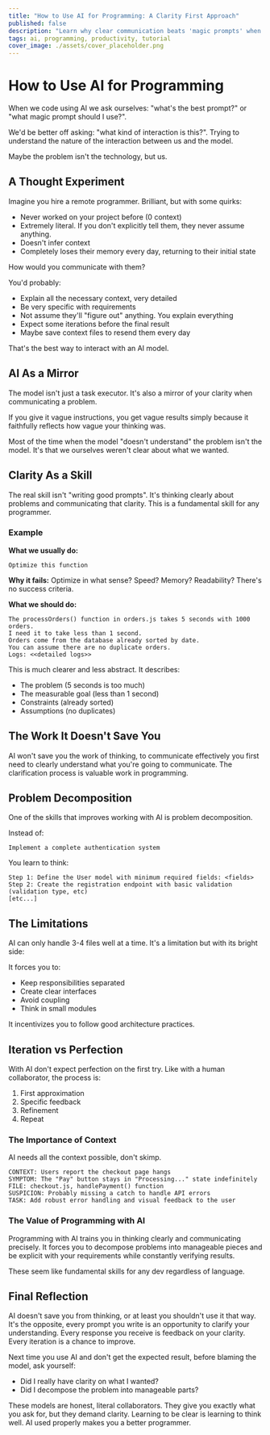 ```yaml
---
title: "How to Use AI for Programming: A Clarity First Approach"
published: false
description: "Learn why clear communication beats 'magic prompts' when coding with AI. Discover how treating AI as a literal collaborator improves your programming skills."
tags: ai, programming, productivity, tutorial
cover_image: ./assets/cover_placeholder.png
---
```


# How to Use AI for Programming

When we code using AI we ask ourselves: "what's the best prompt?" or "what magic prompt should I use?".

We'd be better off asking: "what kind of interaction is this?". Trying to understand the nature of the interaction between us and the model.

Maybe the problem isn't the technology, but us.

## A Thought Experiment

Imagine you hire a remote programmer. Brilliant, but with some quirks:

- Never worked on your project before (0 context)
- Extremely literal. If you don't explicitly tell them, they never assume anything.
- Doesn't infer context
- Completely loses their memory every day, returning to their initial state

How would you communicate with them?

You'd probably:

- Explain all the necessary context, very detailed
- Be very specific with requirements
- Not assume they'll "figure out" anything. You explain everything
- Expect some iterations before the final result
- Maybe save context files to resend them every day

That's the best way to interact with an AI model.

## AI As a Mirror

The model isn't just a task executor. It's also a mirror of your clarity when communicating a problem.

If you give it vague instructions, you get vague results simply because it faithfully reflects how vague your thinking was.

Most of the time when the model "doesn't understand" the problem isn't the model. It's that we ourselves weren't clear about what we wanted.

## Clarity As a Skill

The real skill isn't "writing good prompts". It's thinking clearly about problems and communicating that clarity. This is a fundamental skill for any programmer.

### Example

**What we usually do:**

```
Optimize this function
```

**Why it fails:** Optimize in what sense? Speed? Memory? Readability? There's no success criteria.

**What we should do:**

```
The processOrders() function in orders.js takes 5 seconds with 1000 orders.
I need it to take less than 1 second.
Orders come from the database already sorted by date.
You can assume there are no duplicate orders.
Logs: <<detailed logs>>
```

This is much clearer and less abstract. It describes:

- The problem (5 seconds is too much)
- The measurable goal (less than 1 second)
- Constraints (already sorted)
- Assumptions (no duplicates)

## The Work It Doesn't Save You

AI won't save you the work of thinking, to communicate effectively you first need to clearly understand what you're going to communicate. The clarification process is valuable work in programming.

## Problem Decomposition

One of the skills that improves working with AI is problem decomposition.

Instead of:

```
Implement a complete authentication system
```

You learn to think:

```
Step 1: Define the User model with minimum required fields: <fields>
Step 2: Create the registration endpoint with basic validation (validation type, etc)
[etc...]
```

## The Limitations

AI can only handle 3-4 files well at a time. It's a limitation but with its bright side:

It forces you to:

- Keep responsibilities separated
- Create clear interfaces
- Avoid coupling
- Think in small modules

It incentivizes you to follow good architecture practices.

## Iteration vs Perfection

With AI don't expect perfection on the first try. Like with a human collaborator, the process is:

1. First approximation
2. Specific feedback
3. Refinement
4. Repeat

### The Importance of Context

AI needs all the context possible, don't skimp.

```
CONTEXT: Users report the checkout page hangs
SYMPTOM: The "Pay" button stays in "Processing..." state indefinitely
FILE: checkout.js, handlePayment() function
SUSPICION: Probably missing a catch to handle API errors
TASK: Add robust error handling and visual feedback to the user
```

### The Value of Programming with AI

Programming with AI trains you in thinking clearly and communicating precisely. It forces you to decompose problems into manageable pieces and be explicit with your requirements while constantly verifying results.

These seem like fundamental skills for any dev regardless of language.

## Final Reflection

AI doesn't save you from thinking, or at least you shouldn't use it that way. It's the opposite, every prompt you write is an opportunity to clarify your understanding. Every response you receive is feedback on your clarity. Every iteration is a chance to improve.

Next time you use AI and don't get the expected result, before blaming the model, ask yourself:

- Did I really have clarity on what I wanted?
- Did I decompose the problem into manageable parts?

These models are honest, literal collaborators. They give you exactly what you ask for, but they demand clarity. Learning to be clear is learning to think well. AI used properly makes you a better programmer.
